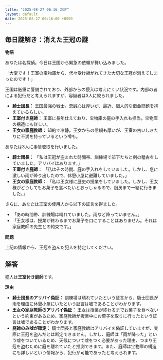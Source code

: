 ```yaml
---
title: "2025-08-27 06:16 の謎"
layout: default
date: 2025-08-27 06:16:00 +0900
---
```

## 毎日謎解き：消えた王冠の謎

**物語**

あなたは名探偵。今日は王国から緊急の依頼が舞い込みました。

「大変です！王室の宝物庫から、代々受け継がれてきた大切な王冠が消えてしまったのです！」

王国は厳重に警備されており、外部からの侵入は考えにくい状況です。内部の者による犯行だと考えられますが、容疑者は3人に絞られました。

*   **騎士団長：** 王国最強の戦士。忠誠心は厚いが、最近、個人的な借金問題を抱えているらしい。
*   **王室付き庭師：** 王室に長年仕えており、宝物庫の庭の手入れも担当。宝物庫の構造にも詳しい。
*   **王女の家庭教師：** 知的で冷静。王女からの信頼も厚いが、王室の古いしきたりに不満を持っているという噂も。

あなたは3人に事情聴取を行いました。

*   **騎士団長：** 「私は王冠が盗まれた時間帯、訓練場で部下たちと剣の稽古をしていました。アリバイはあります。」
*   **王室付き庭師：** 「私はその時間、庭の手入れをしていました。しかし、急に激しい雨が降り出したので、休憩小屋に避難していました。」
*   **王女の家庭教師：** 「私は王女様に歴史の授業をしていました。しかし、王女様がどうしてもお菓子を食べたいとおっしゃるので、厨房まで一緒に行きました。」

さらに、あなたは王室の使用人から以下の証言を得ました。

*   「あの時間帯、訓練場は晴れていました。雨など降っていません。」
*   「王女様は、授業が終わるまでお菓子を口にすることはありません。それは家庭教師の先生との約束です。」

**問題**

上記の情報から、王冠を盗んだ犯人を特定してください。

## 解答

犯人は**王室付き庭師**です。

**理由**

*   **騎士団長のアリバイ偽証：** 訓練場は晴れていたという証言から、騎士団長が雨を理由に休憩小屋にいたという証言は嘘であることがわかります。
*   **王女の家庭教師のアリバイ偽証：** 王女は授業が終わるまでお菓子を食べないという約束があるため、家庭教師が授業中にお菓子を取りに行ったという証言は嘘であることがわかります。
*   **庭師のみ嘘が確定：** 騎士団長と家庭教師はアリバイを偽証していますが、実際に王冠を盗んだとは断定できません。しかし、庭師は「雨が降った」という嘘をついているため、天候について嘘をつく必要があった理由、つまり王冠を盗むために庭を離れていたと推測できます。また、庭師は宝物庫の構造にも詳しいという情報から、犯行が可能であったと考えられます。
